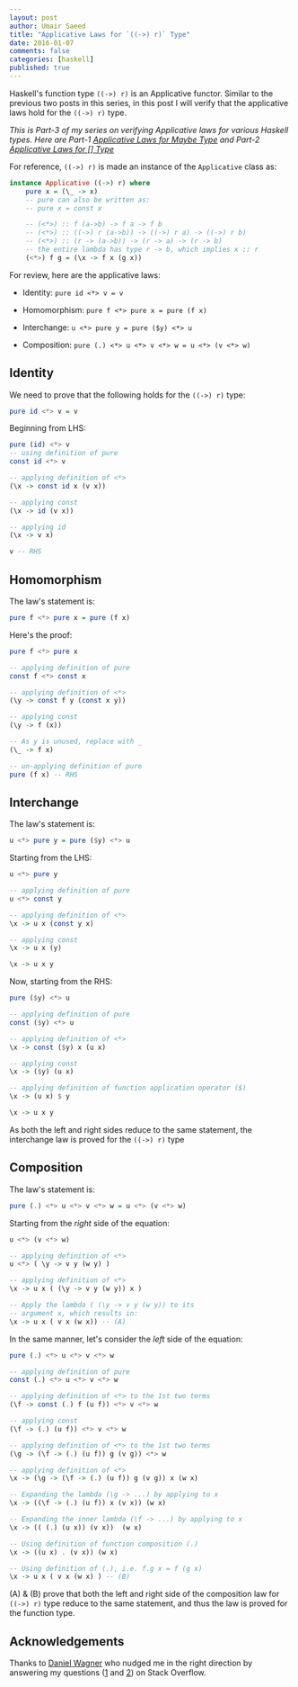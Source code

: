 ```yaml
---
layout: post
author: Umair Saeed
title: "Applicative Laws for `((->) r)` Type"
date: 2016-01-07
comments: false
categories: [haskell]
published: true
---
```


Haskell's function type `((->) r)` is an Applicative functor. Similar to the previous two posts in this series, in this post I will verify that the applicative laws hold for the `((->) r)` type.

<!--more-->

*This is Part-3 of my series on verifying Applicative laws for various Haskell types. Here are Part-1 [Applicative Laws for Maybe Type][0] and Part-2 [Applicative Laws for [] Type][1]*

For reference, `((->) r)` is made an instance of the `Applicative` class as:

```haskell
instance Applicative ((->) r) where
    pure x = (\_ -> x)
    -- pure can also be written as:
    -- pure x = const x

    -- (<*>) :: f (a->b) -> f a -> f b
    -- (<*>) :: ((->) r (a->b)) -> ((->) r a) -> ((->) r b)
    -- (<*>) :: (r -> (a->b)) -> (r -> a) -> (r -> b)
    -- the entire lambda has type r -> b, which implies x :: r
    (<*>) f g = (\x -> f x (g x))
```

For review, here are the applicative laws:

- Identity: `pure id <*> v = v`

- Homomorphism: `pure f <*> pure x = pure (f x)`

- Interchange: `u <*> pure y = pure ($y) <*> u`

- Composition: `pure (.) <*> u <*> v <*> w = u <*> (v <*> w)`

## Identity

We need to prove that the following holds for the `((->) r)` type:

```haskell
pure id <*> v = v
```

Beginning from LHS:

```haskell
pure (id) <*> v
-- using definition of pure
const id <*> v

-- applying definition of <*>
(\x -> const id x (v x))

-- applying const
(\x -> id (v x))

-- applying id
(\x -> v x)

v -- RHS
```


## Homomorphism

The law's statement is:

```haskell
pure f <*> pure x = pure (f x)
```

Here's the proof:

```haskell
pure f <*> pure x

-- applying definition of pure
const f <*> const x

-- applying definition of <*>
(\y -> const f y (const x y))

-- applying const
(\y -> f (x))

-- As y is unused, replace with _
(\_ -> f x)

-- un-applying definition of pure
pure (f x) -- RHS
```


## Interchange

The law's statement is:

```haskell
u <*> pure y = pure ($y) <*> u
```

Starting from the LHS:

```haskell
u <*> pure y

-- applying definition of pure
u <*> const y

-- applying definition of <*>
\x -> u x (const y x)

-- applying const
\x -> u x (y)

\x -> u x y
```

Now, starting from the RHS:

```haskell
pure ($y) <*> u

-- applying definition of pure
const ($y) <*> u

-- applying definition of <*>
\x -> const ($y) x (u x)

-- applying const
\x -> ($y) (u x)

-- applying definition of function application operator ($)
\x -> (u x) $ y

\x -> u x y
```

As both the left and right sides reduce to the same statement, the interchange law is proved for the `((->) r)` type


## Composition

The law's statement is:

```haskell
pure (.) <*> u <*> v <*> w = u <*> (v <*> w)
```

Starting from the *right* side of the equation:

```haskell
u <*> (v <*> w)

-- applying definition of <*>
u <*> ( \y -> v y (w y) )

-- applying definition of <*>
\x -> u x ( (\y -> v y (w y)) x )

-- Apply the lambda ( (\y -> v y (w y)) to its
-- argument x, which results in:
\x -> u x ( v x (w x)) -- (A)

```

In the same manner, let's consider the *left* side of the equation:

```haskell
pure (.) <*> u <*> v <*> w

-- applying definition of pure
const (.) <*> u <*> v <*> w

-- applying definition of <*> to the 1st two terms
(\f -> const (.) f (u f)) <*> v <*> w

-- applying const
(\f -> (.) (u f)) <*> v <*> w

-- applying definition of <*> to the 1st two terms
(\g -> (\f -> (.) (u f)) g (v g)) <*> w

-- applying definition of <*>
\x -> (\g -> (\f -> (.) (u f)) g (v g)) x (w x)

-- Expanding the lambda (\g -> ...) by applying to x
\x -> ((\f -> (.) (u f)) x (v x)) (w x)

-- Expanding the inner lambda (\f -> ...) by applying to x
\x -> (( (.) (u x)) (v x))  (w x)

-- Using definition of function composition (.)
\x -> ((u x) . (v x)) (w x)

-- Using definition of (.), i.e. f.g x = f (g x)
\x -> u x ( v x (w x) ) -- (B)

```

(A) & (B) prove that both the left and right side of the composition law for `((->) r)` type reduce to the same statement, and thus the law is proved for the function type.


## Acknowledgements

Thanks to [Daniel Wagner][2] who nudged me in the right direction by answering my questions ([1][3] and [2][4]) on Stack Overflow.


[0]: http://umairsaeed.com/blog/2016/01/05/applicative-laws-for-maybe-type/ "Applicative Laws for Maybe Type"

[1]: http://umairsaeed.com/blog/2016/01/06/applicative-laws-for-list-type/ "Applicative Laws for List Type"

[2]: http://stackoverflow.com/users/791604/daniel-wagner "Stack Overflow User - Daniel Wagner"

[3]: http://stackoverflow.com/questions/33829415/applicative-laws-for-the-r-type "Applicative Laws for the ((->) r) type"

[4]: http://stackoverflow.com/questions/34538754/proving-composition-applicative-law-for-r-type "Proving Composition Applicative law for ((->) r) type"

